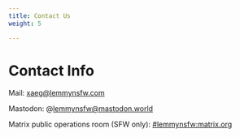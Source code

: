 ```yaml
---
title: Contact Us
weight: 5

---
```


# Contact Info

Mail: xaeg@lemmynsfw.com

Mastodon: @lemmynsfw@mastodon.world

Matrix public operations room (SFW only): [#lemmynsfw:matrix.org](https://matrix.to/#/#lemmynsfw:matrix.org)
